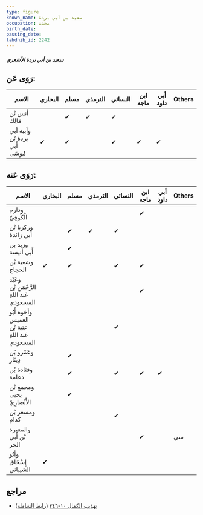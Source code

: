 ```yaml
---
type: figure
known_name: سعيد بن أبي بردة
occupation: محدث
birth_date:
passing_date:
tahdhib_id: 2242
---
```

##### سعيد بن أبي بردة الأشعري

## رَوَى عَن:
| الاسم                          | البخاري | مسلم | الترمذي | النسائي | ابن ماجه | أبي داود | Others |
| ------------------------------ | ------- | ---- | ------- | ------- | -------- | -------- | ------ |
| أنس بْن مَالِك                 |         | ✔    | ✔       | ✔       |          |          |        |
| وأبيه أبي بردة بْن أَبي مُوسَى | ✔       | ✔    |         | ✔       | ✔        | ✔        |        |
## رَوَى عَنه:
| الاسم                                             | البخاري | مسلم | الترمذي | النسائي | ابن ماجه | أبي داود | Others |
| ------------------------------------------------- | ------- | ---- | ------- | ------- | -------- | -------- | ------ |
| ودارم الْكُوفِيّ                                  |         |      |         |         | ✔        |          |        |
| وزكريا بْن أَبي زائدة                             |         | ✔    | ✔       | ✔       |          |          |        |
| وزيد بن أَبي أنيسة                                |         | ✔    |         |         |          |          |        |
| وشعبة بْن الحجاج                                  | ✔       | ✔    |         | ✔       | ✔        |          |        |
| وعَبْد الرَّحْمَنِ بْن عَبد اللَّهِ المسعودي      |         |      |         |         | ✔        |          |        |
| وأخوه أَبُو العميس عتبة بْن عَبد اللَّهِ المسعودي |         |      |         | ✔       |          |          |        |
| وعَمْرو بْن دِينَار                               |         | ✔    |         |         |          |          |        |
| وقتادة بْن دعامة                                  |         | ✔    |         | ✔       | ✔        | ✔        |        |
| ومجمع بْن يحيى الأَنْصارِيّ                       |         | ✔    |         |         |          |          |        |
| ومسعر بْن كدام                                    |         |      |         | ✔       |          |          |        |
| والمغيرة بْن أَبي الحر                            |         |      |         |         | ✔        |          | سي     |
| وأَبُو إِسْحَاق الشيباني                          | ✔       |      |         |         |          |          |        |
## مراجع
- [تهذيب الكمال ١٠-٣٤٦](obsidian://open?vault=Tahdhib-al-Kamal&file=Figures/٢٢٤٢-سعيد%20بن%20أبي%20بردة%20الأشعري) ([رابط الشاملة](https://shamela.ws/book/3722/5118))